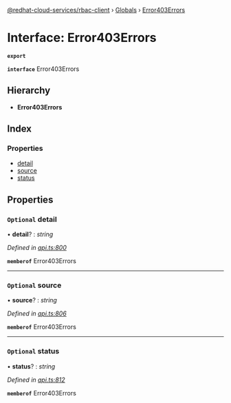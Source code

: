 [@redhat-cloud-services/rbac-client](../README.md) › [Globals](../globals.md) › [Error403Errors](error403errors.md)

# Interface: Error403Errors

**`export`** 

**`interface`** Error403Errors

## Hierarchy

* **Error403Errors**

## Index

### Properties

* [detail](error403errors.md#optional-detail)
* [source](error403errors.md#optional-source)
* [status](error403errors.md#optional-status)

## Properties

### `Optional` detail

• **detail**? : *string*

*Defined in [api.ts:800](https://github.com/RedHatInsights/javascript-clients/blob/master/packages/rbac/api.ts#L800)*

**`memberof`** Error403Errors

___

### `Optional` source

• **source**? : *string*

*Defined in [api.ts:806](https://github.com/RedHatInsights/javascript-clients/blob/master/packages/rbac/api.ts#L806)*

**`memberof`** Error403Errors

___

### `Optional` status

• **status**? : *string*

*Defined in [api.ts:812](https://github.com/RedHatInsights/javascript-clients/blob/master/packages/rbac/api.ts#L812)*

**`memberof`** Error403Errors
